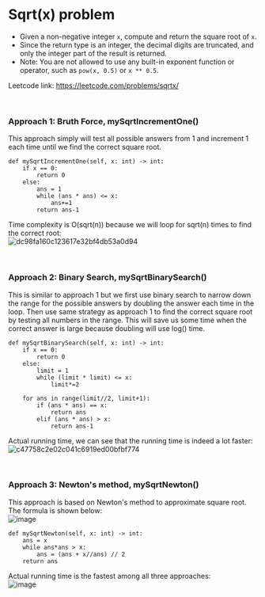 # Sqrt(x) problem
* Given a non-negative integer `x`, compute and return the square root of `x`.
* Since the return type is an integer, the decimal digits are truncated, and only the integer part of the result is returned.
* Note: You are not allowed to use any built-in exponent function or operator, such as `pow(x, 0.5)` or `x ** 0.5`.

Leetcode link: https://leetcode.com/problems/sqrtx/

<br />

### Approach 1: Bruth Force, mySqrtIncrementOne()
This approach simply will test all possible answers from 1 and increment 1 each time until we find the correct square root. 

```python3
def mySqrtIncrementOne(self, x: int) -> int:
    if x == 0:
        return 0
    else:
        ans = 1
        while (ans * ans) <= x:
            ans+=1
        return ans-1
```

Time complexity is O(sqrt(n)) because we will loop for sqrt(n) times to find the correct root:\
![dc98fa160c123617e32bf4db53a0d94](https://user-images.githubusercontent.com/25105806/130344946-8cc1dc1d-0acc-4af0-ad1e-25d053895b91.png)

<br />

### Approach 2: Binary Search, mySqrtBinarySearch()
This is similar to approach 1 but we first use binary search to narrow down the range for the possible answers by doubling the answer each time in the loop. Then use same strategy as approach 1 to find the correct square root by testing all numbers in the range. This will save us some time when the correct answer is large because doubling will use log() time.

```python3
def mySqrtBinarySearch(self, x: int) -> int:
    if x == 0:
        return 0
    else:
        limit = 1
        while (limit * limit) <= x:
            limit*=2

    for ans in range(limit//2, limit+1):
        if (ans * ans) == x:
            return ans
        elif (ans * ans) > x:
            return ans-1
```

Actual running time, we can see that the running time is indeed a lot faster:\
![c47758c2e02c041c6919ed00bfbf774](https://user-images.githubusercontent.com/25105806/130345057-2b33fdd7-d663-4301-b08b-8f864139b62c.png)


<br />

### Approach 3: Newton's method, mySqrtNewton()
This approach is based on Newton's method to approximate square root. The formula is shown below:\
![image](https://user-images.githubusercontent.com/25105806/130345122-7d86394a-e727-4f5e-84b3-2bba130f688f.png)

```python3
def mySqrtNewton(self, x: int) -> int:
    ans = x
    while ans*ans > x:
        ans = (ans + x//ans) // 2
    return ans
```

Actual running time is the fastest among all three approaches:\
![image](https://user-images.githubusercontent.com/25105806/130345134-9d1bb0f1-57c4-4dbf-9b2e-1674bc1c9328.png)

